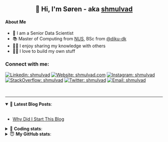 <h2 align="center">
	👋 Hi, I'm Søren - aka <a href="https://shmulvad.com">shmulvad</a>
</h2>

#### About Me
- 🤖 I am a Senior Data Scientist
- 📚 Master of Computing from [NUS], BSc from [@diku-dk]
- 👨‍🏫 I enjoy sharing my knowledge with others
- 👨‍💻 I love to build my own stuff

### Connect with me:

[![Linkedin: shmulvad](https://img.shields.io/badge/shmulvad-blue?style=flat&logo=Linkedin&logoColor=white)][linkedin]
[![Website: shmulvad.com](https://img.shields.io/badge/shmulvad.com-47CCCC?&style=flat&logo=Google-Chrome&logoColor=white)][website]
[![Instagram: shmulvad](https://img.shields.io/badge/-@shmulvad-purple?style=flat&logo=Instagram&logoColor=white)][instagram]
[![StackOverflow: shmulvad](https://img.shields.io/badge/shmulvad-FE7A16?style=flat&logo=stack-overflow&logoColor=white)][stackOverflow]
[![Twitter: shmulvad](https://img.shields.io/badge/@shmulvad-1ca0f1?style=flat&logo=twitter&logoColor=white)][twitter]
[![Email: shmulvad](https://img.shields.io/badge/shmulvad-D14836?style=flat&logo=gmail&logoColor=white)][mail]

<br />

---

<details open>
 <summary>📕 <b>Latest Blog Posts</b>: </summary>

<br>

<!-- BLOG-POST-LIST:START -->
- [Why Did I Start This Blog](https://shmulvad.com/blog/why-did-start-this-blog)
<!-- BLOG-POST-LIST:END -->

</details>

<!-- --- -->

<details>
 <summary>🤖 <b>Coding stats</b>: </summary>

<br>

NOTE: Doesn't track coding at work or work done in environments such as Jupyter Notebooks.

<!--START_SECTION:waka-->
![Code Time](http://img.shields.io/badge/Code%20Time-2%2C907%20hrs%202%20mins-blue)

**I'm a Night 🦉** 

```text
🌞 Morning                543 commits         ██░░░░░░░░░░░░░░░░░░░░░░░   08.39 % 
🌆 Daytime                1710 commits        ███████░░░░░░░░░░░░░░░░░░   26.41 % 
🌃 Evening                2611 commits        ██████████░░░░░░░░░░░░░░░   40.33 % 
🌙 Night                  1610 commits        ██████░░░░░░░░░░░░░░░░░░░   24.87 % 
```


📊 **This Week I Spent My Time On** 

```text
💬 Programming Languages: 
Python                   2 hrs 55 mins       ███████████░░░░░░░░░░░░░░   42.46 % 
TypeScript               2 hrs 8 mins        ████████░░░░░░░░░░░░░░░░░   31.16 % 
Other                    1 hr 7 mins         ████░░░░░░░░░░░░░░░░░░░░░   16.22 % 
JSON                     12 mins             █░░░░░░░░░░░░░░░░░░░░░░░░   03.11 % 
HTML                     11 mins             █░░░░░░░░░░░░░░░░░░░░░░░░   02.77 % 

🔥 Editors: 
VS Code                  5 hrs 46 mins       █████████████████████░░░░   83.83 % 
Zsh                      59 mins             ████░░░░░░░░░░░░░░░░░░░░░   14.28 % 
Sublime Text             7 mins              ░░░░░░░░░░░░░░░░░░░░░░░░░   01.89 % 

🐱‍💻 Projects: 
km24-core                6 hrs 27 mins       ███████████████████████░░   93.83 % 
arbejdsretten            13 mins             █░░░░░░░░░░░░░░░░░░░░░░░░   03.29 % 
Unknown Project          7 mins              ░░░░░░░░░░░░░░░░░░░░░░░░░   01.89 % 
Terminal                 4 mins              ░░░░░░░░░░░░░░░░░░░░░░░░░   00.99 % 
```


 Last Updated on 02/11/2024 18:48:03 UTC
<!--END_SECTION:waka-->

</details>

<!-- --- -->

<details>
 <summary>😇 <b>My GitHub stats</b>: </summary>

<br>

<img align="left" alt="shmulvad's Github Stats" src="https://github-readme-stats.vercel.app/api?username=shmulvad&show_icons=true&hide_border=true" />

</details>



[website]: https://shmulvad.com
[twitter]: https://twitter.com/shmulvad
[linkedin]: https://linkedin.com/in/shmulvad
[instagram]: https://instagram.com/shmulvad
[stackOverflow]: https://stackoverflow.com/users/9248793/shmulvad
[mail]: mailto:shmulvad@gmail.com
[@diku-dk]: https://github.com/diku-dk
[github]: https://github.com/shmulvad
[NUS]: https://www.nus.edu.sg
